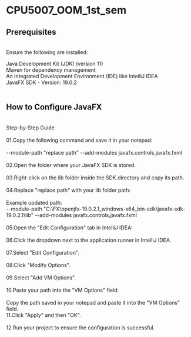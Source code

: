 # CPU5007_OOM_1st_sem

## **Prerequisites**
<br>
Ensure the following are installed:<br>

Java Development Kit (JDK) (version 11)<br>
Maven for dependency management<br>
An Integrated Development Environment (IDE) like IntelliJ IDEA<br>
JavaFX SDK - Version: 19.0.2<br><br>
## **How to Configure JavaFX**
<br>
Step-by-Step Guide<br><br>
01.Copy the following command and save it in your notepad:<br><br>
--module-path "replace path" --add-modules javafx.controls,javafx.fxml<br><br>
02.Open the folder where your JavaFX SDK is stored.<br><br>
03.Right-click on the lib folder inside the SDK directory and copy its path.<br><br>
04.Replace "replace path" with your lib folder path:<br><br>
Example updated path:<br>
--module-path "C:\FX\openjfx-19.0.2.1_windows-x64_bin-sdk\javafx-sdk-19.0.2.1\lib" --add-modules javafx.controls,javafx.fxml<br><br>
05.Open the "Edit Configuration" tab in IntelliJ IDEA:<br><br>
06.Click the dropdown next to the application runner in IntelliJ IDEA.<br><br>
07.Select "Edit Configuration".<br><br>
08.Click "Modify Options".<br><br>
09.Select "Add VM Options".<br><br>
10.Paste your path into the "VM Options" field:<br><br>
Copy the path saved in your notepad and paste it into the "VM Options" field.<br>
11.Click "Apply" and then "OK".<br><br>
12.Run your project to ensure the configuration is successful.<br>
